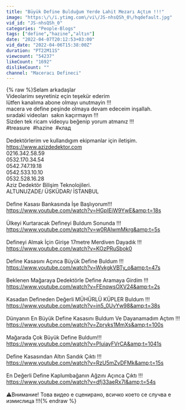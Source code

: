 ```yaml
---
title: "Büyük Define Bulduğum Yerde Lahit Mezarı Açtım !!!"
image: "https:\/\/i.ytimg.com\/vi\/JS-nhsQSh_0\/hqdefault.jpg"
vid_id: "JS-nhsQSh_0"
categories: "People-Blogs"
tags: ["define","hazine","altın"]
date: "2022-04-07T20:12:53+03:00"
vid_date: "2022-04-06T15:38:00Z"
duration: "PT22M11S"
viewcount: "54237"
likeCount: "1692"
dislikeCount: ""
channel: "Maceracı Defineci"
---
```

{% raw %}Selam arkadaşlar<br />Videolarimı seyretiniz eçin teşekür ederim<br />lütfen kanalıma abone olmayı unutmayin !!!<br />macera ve define peşinde olmaya devam edeceim inşallah.<br />sıradaki videoları  sakın kaçırmayın !!!<br />Sizden tek ricam videoyu beğenip yorum atmanız !!!<br />#treasure  #hazine  #клад<br /><br />Dedektörlerim ve kullandıgım ekipmanlar için iletişim.<br /><a rel="nofollow" target="blank" href="https://www.azizdedektor.com">https://www.azizdedektor.com</a><br />0216.342.58.59<br />0532.170.34.54<br />0542.747.19.18<br />0542.533.10.10<br />0532.528.16.28 <br />Aziz Dedektör Bilişim Teknolojileri.<br />ALTUNUZADE/ ÜSKÜDAR/ İSTANBUL<br /><br />Define Kasası Bankasında İşe Başlıyorum!!!<br /><a rel="nofollow" target="blank" href="https://www.youtube.com/watch?v=HGpIEiW9YwE&amp;t=18s">https://www.youtube.com/watch?v=HGpIEiW9YwE&amp;t=18s</a><br /><br />Ülkeyi Kurtaracak Defineyi Buldum Sonunda !!!<br /><a rel="nofollow" target="blank" href="https://www.youtube.com/watch?v=w0RAlwmMkrg&amp;t=5s">https://www.youtube.com/watch?v=w0RAlwmMkrg&amp;t=5s</a><br /><br />Defineyi Almak İçin Girişe 17metre Merdiven Dayadık !!!<br /><a rel="nofollow" target="blank" href="https://www.youtube.com/watch?v=KOzPRuSbok0">https://www.youtube.com/watch?v=KOzPRuSbok0</a><br /><br />Define Kasasını Açınca Büyük Define Buldum !!!<br /><a rel="nofollow" target="blank" href="https://www.youtube.com/watch?v=WvkgkVBTy_o&amp;t=47s">https://www.youtube.com/watch?v=WvkgkVBTy_o&amp;t=47s</a><br /><br />Beklenen Mağaraya Dedektörle Define Aramaya Girdim !!!<br /><a rel="nofollow" target="blank" href="https://www.youtube.com/watch?v=FEnqwsOXV24&amp;t=2s">https://www.youtube.com/watch?v=FEnqwsOXV24&amp;t=2s</a><br /><br />Kasadan Defineden Değerli MÜHÜRLÜ KÜPLER Buldum !!!<br /><a rel="nofollow" target="blank" href="https://www.youtube.com/watch?v=in5_0UvYw98&amp;t=38s">https://www.youtube.com/watch?v=in5_0UvYw98&amp;t=38s</a><br /><br />Dünyanın En Büyük Define Kasasını Buldum Ve Dayanamadım Açtım !!!<br /><a rel="nofollow" target="blank" href="https://www.youtube.com/watch?v=Zpryks1MmXs&amp;t=100s">https://www.youtube.com/watch?v=Zpryks1MmXs&amp;t=100s</a><br /><br />Mağarada Çok Büyük Define Buldum!!!<br /><a rel="nofollow" target="blank" href="https://www.youtube.com/watch?v=PIuiayFVrCA&amp;t=1041s">https://www.youtube.com/watch?v=PIuiayFVrCA&amp;t=1041s</a><br /><br />Define Kasasından Altın Sandık Çıktı !!!<br /><a rel="nofollow" target="blank" href="https://www.youtube.com/watch?v=RzU5mZvDFMk&amp;t=15s">https://www.youtube.com/watch?v=RzU5mZvDFMk&amp;t=15s</a><br /><br />En Değerli Define Kaplumbağanın Ağzını Açınca Çıktı !!!<br /><a rel="nofollow" target="blank" href="https://www.youtube.com/watch?v=dfj33aeRx7I&amp;t=54s">https://www.youtube.com/watch?v=dfj33aeRx7I&amp;t=54s</a><br /><br />⚠️Внимание! Това видео е сценирано, всичко което се случва е измислица !!!{% endraw %}
